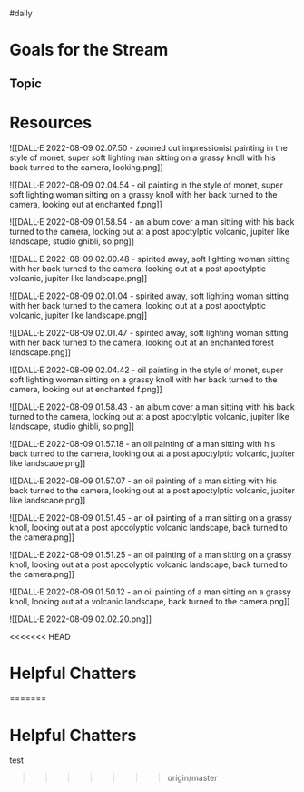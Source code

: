 #daily

# Goals for the Stream

## Topic

# Resources

![[DALL·E 2022-08-09 02.07.50 - zoomed out impressionist painting in the style of monet, super soft lighting man sitting on a grassy knoll with his back turned to the camera, looking.png]]

![[DALL·E 2022-08-09 02.04.54 - oil painting in the style of monet, super soft lighting woman sitting on a grassy knoll with her back turned to the camera, looking out at enchanted f.png]]

![[DALL·E 2022-08-09 01.58.54 - an album cover a man sitting with his back turned to the camera, looking out at a post apoctylptic volcanic, jupiter like landscape, studio ghibli, so.png]]

![[DALL·E 2022-08-09 02.00.48 - spirited away, soft lighting woman sitting with her back turned to the camera, looking out at a post apoctylptic volcanic, jupiter like landscape.png]]

![[DALL·E 2022-08-09 02.01.04 - spirited away, soft lighting woman sitting with her back turned to the camera, looking out at a post apoctylptic volcanic, jupiter like landscape.png]]

![[DALL·E 2022-08-09 02.01.47 - spirited away, soft lighting woman sitting with her back turned to the camera, looking out at an enchanted forest landscape.png]]

![[DALL·E 2022-08-09 02.04.42 - oil painting in the style of monet, super soft lighting woman sitting on a grassy knoll with her back turned to the camera, looking out at enchanted f.png]]

![[DALL·E 2022-08-09 01.58.43 - an album cover a man sitting with his back turned to the camera, looking out at a post apoctylptic volcanic, jupiter like landscape, studio ghibli, so.png]]

![[DALL·E 2022-08-09 01.57.18 - an oil painting of a man sitting with his back turned to the camera, looking out at a post apoctylptic volcanic, jupiter like landscaoe.png]]

![[DALL·E 2022-08-09 01.57.07 - an oil painting of a man sitting with his back turned to the camera, looking out at a post apoctylptic volcanic, jupiter like landscaoe.png]]

![[DALL·E 2022-08-09 01.51.45 - an oil painting of a man sitting on a grassy knoll, looking out at a post apocolyptic volcanic landscape, back turned to the camera.png]]

![[DALL·E 2022-08-09 01.51.25 - an oil painting of a man sitting on a grassy knoll, looking out at a post apocolyptic volcanic landscape, back turned to the camera.png]]

![[DALL·E 2022-08-09 01.50.12 - an oil painting of a man sitting on a grassy knoll, looking out at a volcanic landscape, back turned to the camera.png]]

![[DALL·E 2022-08-09 02.02.20.png]]

<<<<<<< HEAD
# Helpful Chatters
=======
# Helpful Chatters

test
>>>>>>> origin/master
